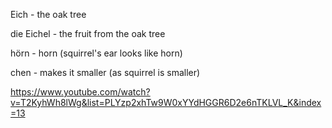 Eich - the oak tree

die Eichel - the fruit from the oak tree

hörn - horn (squirrel's ear looks like horn)

chen - makes it smaller (as squirrel is smaller)







https://www.youtube.com/watch?v=T2KyhWh8lWg&list=PLYzp2xhTw9W0xYYdHGGR6D2e6nTKLVL_K&index=13